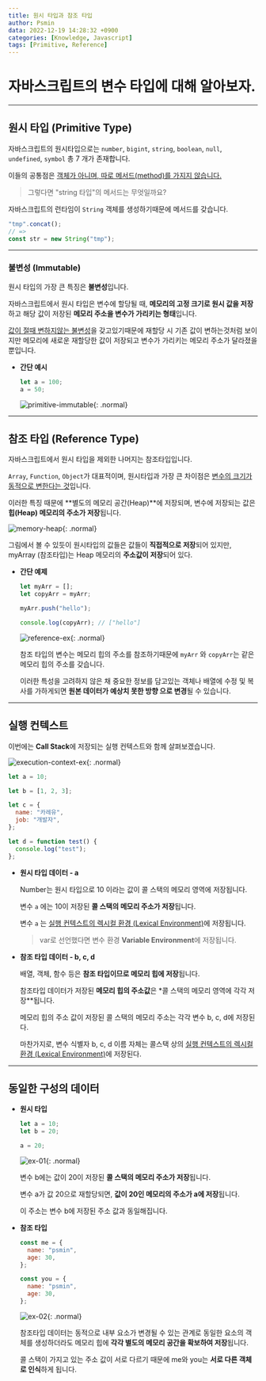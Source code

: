 ```yaml
---
title: 원시 타입과 참조 타입
author: Psmin
data: 2022-12-19 14:28:32 +0900
categories: [Knowledge, Javascript]
tags: [Primitive, Reference]
---
```


# 자바스크립트의 변수 타입에 대해 알아보자.

---

## 원시 타입 (Primitive Type)

자바스크립트의 원시타입으로는 `number`, `bigint`, `string`, `boolean`, `null`, `undefined`, `symbol` 총 7 개가 존재합니다.

이들의 공통점은 <u>객체가 아니며, 따로 메서드(method)를 가지지 않습니다.</u>

> 그렇다면 "string 타입"의 메서드는 무엇일까요?

자바스크립트의 런타임이 `String` 객체를 생성하기때문에 메서드를 갖습니다.

```js
"tmp".concat();
// =>
const str = new String("tmp");
```

---

### 불변성 (Immutable)

원시 타입의 가장 큰 특징은 **불변성**입니다.

자바스크립트에서 원시 타입은 변수에 할당될 때, **메모리의 고정 크기로 원시 값을 저장**하고 해당 값이 저장된 **메모리 주소을 변수가 가리키는 형태**입니다.

<u>값이 절때 변하지않는 불변성</u>을 갖고있기때문에 재할당 시 기존 값이 변하는것처럼 보이지만 메모리에 새로운 재할당한 값이 저장되고 변수가 가리키는 메모리 주소가 달라졌을 뿐입니다.

- **간단 예시**

  ```js
  let a = 100;
  a = 50;
  ```

  ![primitive-immutable](/assets/img/primitive-immutable.png){: .normal}

---

## 참조 타입 (Reference Type)

자바스크립트에서 원시 타입을 제외한 나머지는 참조타입입니다.

`Array`, `Function`, `Object`가 대표적이며, 원시타입과 가장 큰 차이점은 <u>변수의 크기가 동적으로 변한다는 것</u>입니다.

이러한 특징 때문에 **별도의 메모리 공간(Heap)**에 저장되며, 변수에 저장되는 값은 **힙(Heap) 메모리의 주소가 저장**됩니다.

![memory-heap](/assets/img/memory-heap.png){: .normal}

그림에서 볼 수 있듯이 원시타입의 값들은 값들이 **직접적으로 저장**되어 있지만, myArray (참조타입)는 Heap 메모리의 **주소값이 저장**되어 있다.

- **간단 예제**

  ```js
  let myArr = [];
  let copyArr = myArr;

  myArr.push("hello");

  console.log(copyArr); // ["hello"]
  ```

  ![reference-ex](/assets/img/reference-ex.png){: .normal}

  참조 타입의 변수는 메모리 힙의 주소를 참조하기때문에 `myArr` 와 `copyArr`는 같은 메모리 힙의 주소를 갖습니다.

  이러한 특성을 고려하지 않은 채 중요한 정보를 담고있는 객체나 배열에 수정 및 복사를 가하게되면 **원본 데이터가 예상치 못한 방향 으로 변경**될 수 있습니다.

---

## 실행 컨텍스트

이번에는 **Call Stack**에 저장되는 실행 컨텍스트와 함께 살펴보겠습니다.

![execution-context-ex](/assets/img/execution-context-ex.png){: .normal}

```js
let a = 10;

let b = [1, 2, 3];

let c = {
  name: "카레유",
  job: "개발자",
};

let d = function test() {
  console.log("test");
};
```

- **원시 타입 데이터 - a**

  Number는 원시 타입으로 10 이라는 값이 콜 스택의 메모리 영역에 저장됩니다.

  변수 `a` 에는 10이 저장된 **콜 스택의 메모리 주소가 저장**됩니다.

  변수 `a` 는 <u>실행 컨텍스트의 렉시컬 환경 (Lexical Environment)</u>에 저장됩니다.

  > var로 선언했다면 변수 환경 **Variable Environment**에 저장됩니다.

- **참조 타입 데이터 - b, c, d**

  배열, 객체, 함수 등은 **참조 타입이므로 메모리 힙에 저장**됩니다.

  참조타입 데이터가 저장된 **메모리 힙의 주소값**은 \*콜 스택의 메모리 영역에 각각 저장\*\*됩니다.

  메모리 힙의 주소 값이 저장된 콜 스택의 메모리 주소는 각각 변수 b, c, d에 저장된다.

  마찬가지로, 변수 식별자 b, c, d 이름 자체는 콜스택 상의 <u>실행 컨텍스트의 렉시컬 환경 (Lexical Environment)</u>에 저장된다.

---

## 동일한 구성의 데이터

- **원시 타입**

  ```js
  let a = 10;
  let b = 20;

  a = 20;
  ```

  ![ex-01](/assets/img/ex-01.png){: .normal}

  변수 b에는 값이 20이 저장된 **콜 스택의 메모리 주소가 저장**됩니다.

  변수 a가 값 20으로 재할당되면, **값이 20인 메모리의 주소가 a에 저장**됩니다.

  이 주소는 변수 b에 저장된 주소 값과 동일해집니다.

- **참조 타입**

  ```js
  const me = {
    name: "psmin",
    age: 30,
  };

  const you = {
    name: "psmin",
    age: 30,
  };
  ```

  ![ex-02](/assets/img/ex-02.png){: .normal}

  참조타입 데이터는 동적으로 내부 요소가 변경될 수 있는 관계로 동일한 요소의 객체를 생성하더라도 메모리 힙에 **각각 별도의 메모리 공간을 확보하여 저장**됩니다.

  콜 스택이 가지고 있는 주소 값이 서로 다르기 때문에 me와 you는 **서로 다른 객체로 인식**하게 됩니다.
